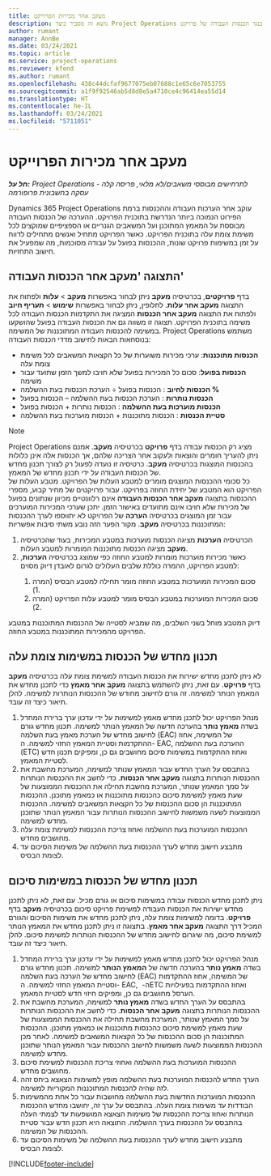 ```yaml
---
title: מעקב אחר מכירות הפרוייקט
description: נושא זה מסביר כיצד Project Operations עוקב אחר ההתקדמות כנגד הכנסות העבודה של פרויקט.
author: rumant
manager: AnnBe
ms.date: 03/24/2021
ms.topic: article
ms.service: project-operations
ms.reviewer: kfend
ms.author: rumant
ms.openlocfilehash: 438c44dcfaf9677075eb07688c1e65c6e7053755
ms.sourcegitcommit: a1f9f92546ab5d8d8e5a4710ce4c96414ea55d14
ms.translationtype: HT
ms.contentlocale: he-IL
ms.lasthandoff: 03/24/2021
ms.locfileid: "5711051"
---
```

# <a name="project-sales-tracking"></a>מעקב אחר מכירות הפרוייקט

_**חל על:** Project Operations לתרחישים מבוססי משאבים/לא מלאי, פריסה קלה - עסקה בחשבונית פרופורמה_

Dynamics 365 Project Operations עוקב אחר הערכות העבודה וההכנסות ברמת הפירוט הנמוכה ביותר הנדרשת בתוכנית הפרויקט. ההערכה של הכנסות העבודה מבוססת על המאמץ המתוכנן ועל המשאבים הגנריים או הספציפיים שמוקצים לכל משימת צומת עלה בתוכנית הפרויקט. כאשר הפרויקט מתחיל ואנשים מתחילים לדווח על זמן במשימות פרויקט שונות, ההכנסות בפועל על עבודה מסוכמות, מה שמפעיל את חישוב התחזיות.

## <a name="labor-revenue-tracking-view"></a>התצוגה 'מעקב אחר הכנסות העבודה'

בדף **פרויקטים**, בכרטיסיה **מעקב** ניתן לבחור באפשרות **מעקב** > **עלות** ולפתוח את התצוגה **מעקב אחר עלות**. לחלופין, ניתן לבחור באפשרות **שימוש** > **תעריף חיוב** ולפתוח את התצוגה **מעקב אחר הכנסות** המציגה את התקדמות הכנסות העבודה לכל משימה בתוכנית הפרויקט. תצוגה זו משווה גם את הכנסות העבודה בפועל שהושקעו במשימה להכנסות העבודה המתוכננות של המשימה. Project Operations משתמש בנוסחאות הבאות לחישוב מדדי הכנסות העבודה:

- **הכנסות מתוכננות**: ערכי מכירות משוערות של כל הקצאות המשאבים לכל משימת צומת עלה
- **הכנסות בפועל**: סכום כל המכירות בפועל שלא חויבו למשך הזמן שתועד עבור משימה
- **‏‫% הכנסות לחיוב‬** : הכנסות בפועל ÷ הערכת הכנסות בעת ההשלמה
- **‏‫הכנסות נותרות‬** : הערכת הכנסות בעת ההשלמה – הכנסות בפועל
- **‏‫הכנסות מוערכות בעת ההשלמה‬** : הכנסות נותרות + הכנסות בפועל
- **‏‫סטיית הכנסות‬** : הכנסות מתוכננות + הכנסות מוערכות בעת ההשלמה


> [!NOTE]
> Project Operations מציג רק הכנסות עבודה בדף **פרויקט** בכרטיסיה **מעקב**. אמנם ניתן להעריך חומרים והוצאות ולעקוב אחר הצריכה שלהם, אך הכנסות אלה אינן כלולות בהכנסות המוצגות בכרטיסיה **מעקב**. כרטיסיה זו נועדה לפעול רק לצורך תכנון מחדש של הכנסות העבודה על ידי תכנון מחדש של המאמץ.  
> כל סכומי ההכנסות המוצגים מומרים למטבע העלות של הפרויקט. מטבע העלות של הפרויקט הוא המטבע של יחידת החוזה בפרויקט. עבור פרויקטים של מחיר קבוע, מספרי ההכנסות בתצוגה **מעקב אחר הכנסות העבודה** אינם רלוונטיים מכיוון שנתונים בפועל של מכירות שלא חויבו אינם מתועדים באישור הזמן.
> יתכן שערכי המכירות המוערכים עבור זמן המוצגים בכרטיסיה **הערכה** של הפרויקט לא יתווספו לערך ההכנסות המתוכננות בכרטיסיה **מעקב**. מקור הפער הזה נובע משתי סיבות אפשריות:
><ol>
   ><li> הכרטיסיה <b>הערכות</b> מציגה הכנסות מוערכות במטבע המכירות, בעוד שהכרטיסיה <b>מעקב</b> מציגה הכנסות מתוכננות המומרות למטבע העלות. </li>
   ><li> כאשר מכירות מוערכות מומרות למטבע החוזה כפי שמוצג בכרטיסיה <b>הערכות</b>, למטבע הפרויקט, ההמרה כוללת שלבים העלולים לגרום לאובדן דיוק מסוים: </li>
><ol>
><li> סכום המכירות המוערכות במטבע החוזה מומר תחילה למטבע הבסיס (המרה 1).</li>
><li> סכום המכירות המוערכות במטבע הבסיס מומר למטבע עלות הפרויקט (המרה 2). </li>
></ol>
></ol>
> דיוק המטבע מוחל בשני השלבים, מה שמביא לסטייה של ההכנסות המתוכננות במטבע הפרויקט מהמכירות המתוכננות במטבע החוזה.
   

## <a name="reprojecting-revenues-on-leaf-node-tasks"></a>תכנון מחדש של הכנסות במשימות צומת עלה

לא ניתן לתכנן מחדש ישירות את הכנסות העבודה למשימת צומת עלה בכרטיסיה **מעקב** בדף **פרויקט**. עם זאת, ניתן להשתמש בתצוגה **מעקב אחר מאמץ** כדי לתכנן מחדש את המאמץ הנותר למשימה. זה גורם לחישוב מחודש של ההכנסות הנותרות למשימה. להלן תיאור כיצד זה עובד.

1. מנהל הפרויקט יכול לתכנן מחדש מאמץ למשימות על ידי עדכון ערך ברירת המחדל בשדה **מאמץ נותר** בהערכה חדשה של המאמץ הנותר למשימה. תכנון מחדש גורם לחישוב מחדש של הערכת מאמץ בעת השלמה (EAC) של המשימה, אחוז ההתקדמות וסטיית המאמץ החזוי למשימה. ה- EAC, ‏ההערכה בעת ההשלמה (ETC) ואחוז ההתקדמות במשימות סיכום מחושבים גם כן, ומפיקים תכנון חדש לסטיית המאמץ.
2. בהתבסס על הערך החדש עבור המאמץ שנותר למשימה, המערכת מחשבת את ההכנסות הנותרות בתצוגה **מעקב אחר הכנסות**. כדי לחשב את ההכנסות הנותרות על סמך המאמץ שנותר, המערכת מחשבת תחילה את ההכנסות הממוצעות של שעת מאמץ למשימת סיכום כהכנסות מתוכננות או כמאמץ מתוכנן. ההכנסות המתוכננות הן סכום ההכנסות של כל הקצאות המשאבים למשימה. ההכנסות הממוצעות לשעה משמשות לחישוב ההכנסות הנותרות עבור המאמץ הנותר שתוכנן מחדש למשימה.
3. ההכנסות המוערכות בעת ההשלמה ואחוז צריכת ההכנסות למשימת צומת עלה מחושבים מחדש.
4. מתבצע חישוב מחדש לערך ההכנסות בעת ההשלמה של משימות הסיכום עד לצומת הבסיס.

## <a name="reprojecting-revenues-on-summary-tasks"></a>תכנון מחדש של הכנסות במשימות סיכום

ניתן לתכנן מחדש הכנסות עבודה במשימות סיכום או גורם מכיל. עם זאת, לא ניתן לתכנן מחדש ישירות את הכנסות העבודה למשימת פרויקט סיכום בכרטיסיה **מעקב** בדף **פרויקט**. בדומה למשימות צומת עלה, ניתן לתכנן מחדש את משימות הסיכום והגורם המכיל דרך התצוגה **מעקב אחר מאמץ**. בתצוגה זו ניתן לתכנן מחדש את המאמץ הנותר למשימת סיכום, מה שיגרום לחישוב מחדש של ההכנסות הנותרות למשימת סיכום. להלן תיאור כיצד זה עובד.

1. מנהל הפרויקט יכול לתכנן מחדש מאמץ למשימות על ידי עדכון ערך ברירת המחדל בשדה **מאמץ נותר** בהערכה חדשה של **המאמץ הנותר** למשימה. תכנון מחדש גורם לחישוב מחדש של הערכה בעת השלמה (EAC) של המשימה, אחוז ההתקדמות וסטיית המאמץ החזוי למשימה. ה- EAC, ה- ‏ETC ואחוז ההתקדמות בפעילויות הערסל מחושבים גם כן, ומפיקים חיזוי חדש לסטיית המאמץ.
2. בהתבסס על הערך החדש בשדה **מאמץ נותר** למשימה, המערכת מחשבת את ההכנסות הנותרות בתצוגה **מעקב אחר הכנסות**. כדי לחשב את ההכנסות הנותרות על סמך המאמץ שנותר, המערכת מחשבת תחילה את ההכנסות הממוצעות של שעת מאמץ למשימת סיכום כהכנסות מתוכננות או כמאמץ מתוכנן. ההכנסות המתוכננות הן סכום ההכנסות של כל הקצאות המשאבים למשימה. לאחר מכן ההכנסות הממוצעות לשעה משמשות לחישוב ההכנסות עבור המאמץ הנותר שתוכנן מחדש למשימה.
3. ההכנסות המוערכות בעת ההשלמה ואחוזי צריכת ההכנסות למשימת סיכום מחושבים מחדש.
4. הערך החדש להכנסות המוערכות בעת ההשלמה מופץ למשימות הצאצא ביחס זהה לזה שהיה להכנסות המתוכננות המקוריות למשימה.
5. ההכנסות המוערכות החדשות בעת ההשלמה מחושבות עבור כל אחת מהמשימות הבודדות עד משימות צומת העלה. בהתבסס על ערך זה, יחושבו מחדש ההכנסות הנותרות ואחוז צריכת ההכנסות של משימות הצאצא המושפעות עד לצמתי העלה בהתבסס על ההכנסות בערך ההשלמה. התוצאה היא תכנון חדש עבור סטיית ההכנסות של המשימה. 
6. מתבצע חישוב מחדש לערך ההכנסות בעת ההשלמה של משימות הסיכום עד לצומת הבסיס.


[!INCLUDE[footer-include](../includes/footer-banner.md)]

